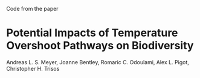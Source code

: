 Code from the paper
# Potential Impacts of Temperature Overshoot Pathways on Biodiversity

Andreas L. S. Meyer, Joanne Bentley, Romaric C. Odoulami, Alex L. Pigot, Christopher H. Trisos
